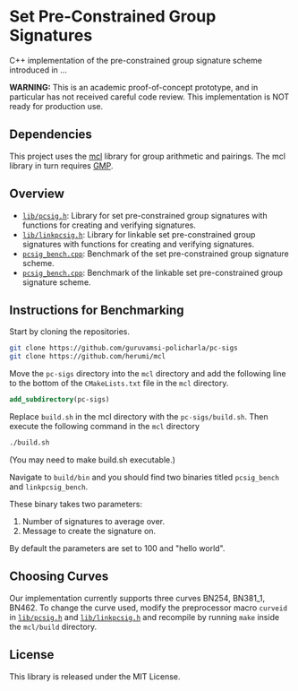# Set Pre-Constrained Group Signatures

C++ implementation of the pre-constrained group signature scheme introduced in ...

**WARNING:** This is an academic proof-of-concept prototype, and in particular has not received careful code review. This implementation is NOT ready for production use.

## Dependencies
This project uses the [mcl](https://github.com/herumi/mcl/) library for group arithmetic and pairings. The mcl library in turn requires [GMP](https://gmplib.org/).

## Overview
* [`lib/pcsig.h`](lib/pcsig.h): Library for set pre-constrained group signatures with functions for creating and verifying signatures.
* [`lib/linkpcsig.h`](lib/linkpcsig.h): Library for linkable set pre-constrained group signatures with functions for creating and verifying signatures.
* [`pcsig_bench.cpp`](pcsig_bench.cpp): Benchmark of the set pre-constrained group signature scheme.
* [`pcsig_bench.cpp`](pcsig_bench.cpp): Benchmark of the linkable set pre-constrained group signature scheme.

## Instructions for Benchmarking
Start by cloning the repositories.
```bash
git clone https://github.com/guruvamsi-policharla/pc-sigs
git clone https://github.com/herumi/mcl
```

Move the `pc-sigs` directory into the `mcl` directory and add the following line to the bottom of the `CMakeLists.txt` file in the `mcl` directory.

```cmake
add_subdirectory(pc-sigs)
```

Replace `build.sh` in the mcl directory with the `pc-sigs/build.sh`. Then execute the following command in the `mcl` directory
```bash
./build.sh
```
(You may need to make build.sh executable.)

Navigate to `build/bin` and you should find two binaries titled `pcsig_bench` and `linkpcsig_bench`.

These binary takes two parameters:

1. Number of signatures to average over.
2. Message to create the signature on.

By default the parameters are set to 100 and "hello world".

## Choosing Curves
Our implementation currently supports three curves BN254, BN381_1, BN462. To change the curve used, modify the preprocessor macro `curveid` in [`lib/pcsig.h`](lib/pcsig.h) and [`lib/linkpcsig.h`](lib/linkpcsig.h) and recompile by running `make` inside the `mcl/build` directory.

## License
This library is released under the MIT License.
